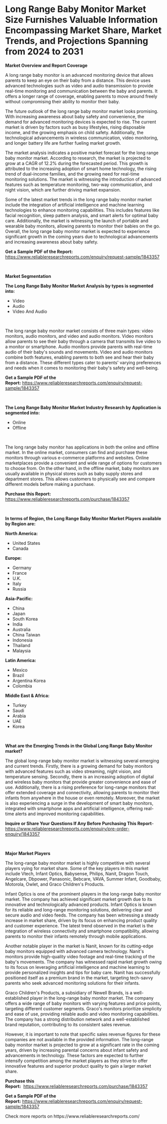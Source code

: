 <p><h1>Long Range Baby Monitor Market Size Furnishes Valuable Information Encompassing Market Share, Market Trends, and Projections Spanning from 2024 to 2031</h1></p><p><strong>Market Overview and Report Coverage</strong></p>
<p><p>A long range baby monitor is an advanced monitoring device that allows parents to keep an eye on their baby from a distance. This device uses advanced technologies such as video and audio transmission to provide real-time monitoring and communication between the baby and parents. It offers a longer range of coverage, enabling parents to move around freely without compromising their ability to monitor their baby.</p><p>The future outlook of the long range baby monitor market looks promising. With increasing awareness about baby safety and convenience, the demand for advanced monitoring devices is expected to rise. The current market is driven by factors such as busy lifestyles, rising disposable income, and the growing emphasis on child safety. Additionally, the technological advancements in wireless communication, video monitoring, and longer battery life are further fueling market growth.</p><p>The market analysis indicates a positive market forecast for the long range baby monitor market. According to research, the market is projected to grow at a CAGR of 12.2% during the forecasted period. This growth is attributed to the increasing adoption of smart home technology, the rising trend of dual-income families, and the growing need for real-time monitoring solutions. The market is witnessing the introduction of advanced features such as temperature monitoring, two-way communication, and night vision, which are further driving market expansion.</p><p>Some of the latest market trends in the long range baby monitor market include the integration of artificial intelligence and machine learning technologies to enhance monitoring capabilities. This includes features like facial recognition, sleep pattern analysis, and smart alerts for optimal baby care. Additionally, the market is witnessing the launch of portable and wearable baby monitors, allowing parents to monitor their babies on the go. Overall, the long range baby monitor market is expected to experience significant growth in the coming years due to technological advancements and increasing awareness about baby safety.</p></p>
<p><strong>Get a Sample PDF of the Report:</strong> <a href="https://www.reliableresearchreports.com/enquiry/request-sample/1843357">https://www.reliableresearchreports.com/enquiry/request-sample/1843357</a></p>
<p>&nbsp;</p>
<p><strong>Market Segmentation</strong></p>
<p><strong>The Long Range Baby Monitor Market Analysis by types is segmented into:</strong></p>
<p><ul><li>Video</li><li>Audio</li><li>Video And Audio</li></ul></p>
<p>&nbsp;</p>
<p><p>The long range baby monitor market consists of three main types: video monitors, audio monitors, and video and audio monitors. Video monitors allow parents to see their baby through a camera that transmits live video to a monitor or smartphone. Audio monitors provide parents with real-time audio of their baby's sounds and movements. Video and audio monitors combine both features, enabling parents to both see and hear their baby from a distance. These different types cater to parents' varying preferences and needs when it comes to monitoring their baby's safety and well-being.</p></p>
<p><strong>Get a Sample PDF of the Report:</strong>&nbsp;<a href="https://www.reliableresearchreports.com/enquiry/request-sample/1843357">https://www.reliableresearchreports.com/enquiry/request-sample/1843357</a></p>
<p>&nbsp;</p>
<p><strong>The Long Range Baby Monitor Market Industry Research by Application is segmented into:</strong></p>
<p><ul><li>Online</li><li>Offline</li></ul></p>
<p>&nbsp;</p>
<p><p>The long range baby monitor has applications in both the online and offline market. In the online market, consumers can find and purchase these monitors through various e-commerce platforms and websites. Online marketplaces provide a convenient and wide range of options for customers to choose from. On the other hand, in the offline market, baby monitors are usually available in physical stores such as baby supply stores and department stores. This allows customers to physically see and compare different models before making a purchase.</p></p>
<p><strong>Purchase this Report:</strong>&nbsp; <a href="https://www.reliableresearchreports.com/purchase/1843357">https://www.reliableresearchreports.com/purchase/1843357</a></p>
<p>&nbsp;</p>
<p><strong>In terms of Region, the Long Range Baby Monitor Market Players available by Region are:</strong></p>
<p>
    <p> <strong> North America: </strong>
        <ul>
            <li>United States</li>
            <li>Canada</li>
        </ul>
        </p> 
    <p> <strong> Europe: </strong>
        <ul>
            <li>Germany</li>
            <li>France</li>
            <li>U.K.</li>
            <li>Italy</li>
            <li>Russia</li>
        </ul>
        </p> 
    <p> <strong> Asia-Pacific: </strong>
        <ul>
            <li>China</li>
            <li>Japan</li>
            <li>South Korea</li>
            <li>India</li>
            <li>Australia</li>
            <li>China Taiwan</li>
            <li>Indonesia</li>
            <li>Thailand</li>
            <li>Malaysia</li>
        </ul>
        </p> 
    <p> <strong> Latin America: </strong>
        <ul>
            <li>Mexico</li>
            <li>Brazil</li>
            <li>Argentina Korea</li>
            <li>Colombia</li>
        </ul>
        </p> 
    <p> <strong> Middle East & Africa: </strong>
        <ul>
            <li>Turkey</li>
            <li>Saudi</li>
            <li>Arabia</li>
            <li>UAE</li>
            <li>Korea</li>
        </ul>
    </p>
    </p>
<p>&nbsp;</p>
<p><strong>What are the Emerging Trends in the Global Long Range Baby Monitor market?</strong></p>
<p><p>The global long-range baby monitor market is witnessing several emerging and current trends. Firstly, there is a growing demand for baby monitors with advanced features such as video streaming, night vision, and temperature sensing. Secondly, there is an increasing adoption of digital and wireless baby monitors that provide greater convenience and ease of use. Additionally, there is a rising preference for long-range monitors that offer extended coverage and connectivity, allowing parents to monitor their infants from anywhere in the house or even remotely. Moreover, the market is also experiencing a surge in the development of smart baby monitors, integrated with smartphone apps and artificial intelligence, offering real-time alerts and improved monitoring capabilities.</p></p>
<p><strong>Inquire or Share Your Questions If Any Before Purchasing This Report</strong>- <a href="https://www.reliableresearchreports.com/enquiry/pre-order-enquiry/1843357">https://www.reliableresearchreports.com/enquiry/pre-order-enquiry/1843357</a></p>
<p>&nbsp;</p>
<p><strong>Major Market Players</strong></p>
<p><p>The long-range baby monitor market is highly competitive with several players vying for market share. Some of the key players in this market include Vtech, Infant Optics, Babysense, Philips, Nanit, Dragon Touch, Angelcare, Dbpower, Panasonic, Bebcare, VAVA, Summer Infant, Goodbaby, Motorola, Owlet, and Graco Children's Products.</p><p>Infant Optics is one of the prominent players in the long-range baby monitor market. The company has achieved significant market growth due to its innovative and technologically advanced products. Infant Optics is known for its reliable and long-range monitoring solutions, delivering clear and secure audio and video feeds. The company has been witnessing a steady increase in market share, driven by its focus on enhancing product quality and customer experience. The latest trend observed in the market is the integration of wireless connectivity and smartphone compatibility, allowing parents to monitor their infants remotely through mobile applications.</p><p>Another notable player in the market is Nanit, known for its cutting-edge baby monitors equipped with advanced camera technology. Nanit's monitors provide high-quality video footage and real-time tracking of the baby's movements. The company has witnessed rapid market growth owing to its focus on leveraging artificial intelligence and machine learning to provide personalized insights and tips for baby care. Nanit has successfully positioned itself as a premium brand in the market, targeting tech-savvy parents who seek advanced monitoring solutions for their infants.</p><p>Graco Children's Products, a subsidiary of Newell Brands, is a well-established player in the long-range baby monitor market. The company offers a wide range of baby monitors with varying features and price points, targeting different customer segments. Graco's monitors prioritize simplicity and ease of use, providing reliable audio and video monitoring capabilities. The company has a strong distribution network and a well-established brand reputation, contributing to its consistent sales revenue.</p><p>However, it is important to note that specific sales revenue figures for these companies are not available in the provided information. The long-range baby monitor market is projected to grow at a significant rate in the coming years, driven by increasing parental concerns about infant safety and advancements in technology. These factors are expected to further intensify competition among the market players as they strive to offer innovative features and superior product quality to gain a larger market share.</p></p>
<p><strong>Purchase this Report:</strong>&nbsp;&nbsp;<a href="https://www.reliableresearchreports.com/purchase/1843357">https://www.reliableresearchreports.com/purchase/1843357</a></p>
<p></p>
<p><strong>Get a Sample PDF of the Report:</strong>&nbsp;<a href="https://www.reliableresearchreports.com/enquiry/request-sample/1843357">https://www.reliableresearchreports.com/enquiry/request-sample/1843357</a></p>
<p>Check more reports on https://www.reliableresearchreports.com/</p>